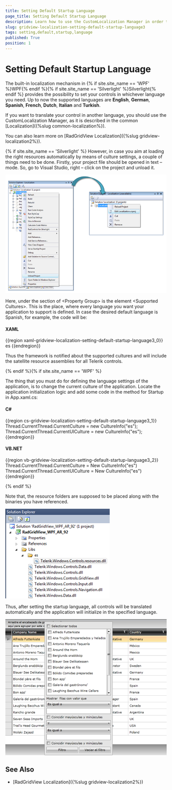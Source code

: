 ```yaml
---
title: Setting Default Startup Language
page_title: Setting Default Startup Language
description: Learn how to use the CustomLocalization Manager in order to translate Telerik's {{ site.framework_name }} DataGrid in another language.
slug: gridview-localization-setting-default-startup-language3
tags: setting,default,startup,language
published: True
position: 1
---
```


# Setting Default Startup Language

The built-in localization mechanism in {% if site.site_name == 'WPF' %}WPF{% endif %}{% if site.site_name == 'Silverlight' %}Silverlight{% endif %} provides the possibility to set your controls in whichever language you need. Up to now the supported languages are **English**, **German**, **Spanish**, **French**, **Dutch**, **Italian** and **Turkish**.

If you want to translate your control in another language, you should use the CustomLocalization Manager, as it is described in the common [Localization]({%slug common-localization%}).

You can also learn more on [RadGridView Localization]({%slug gridview-localization2%}).

{% if site.site_name == 'Silverlight' %}
However, in case you aim at loading the right resources automatically by means of culture settings, a couple of things need to be done. Firstly, your project file should be opened in text – mode. So, go to Visual Studio, right – click on the project and unload it.

![Telerik {{ site.framework_name }} DataGrid-Localization Default Language 1](images/Localization_DefaultLanguage1.png)

Here, under the section of &lt;Property Group&gt; is the element &lt;Supported Cultures&gt;. This is the place, where every language you want your application to support is defined. In case the desired default language is Spanish, for example, the code will be:

#### __XAML__

{{region xaml-gridview-localization-setting-default-startup-language3_0}}
	  <SupportedCultures>es</SupportedCultures>
{{endregion}}

Thus the framework is notified about the supported cultures and will include the satellite resource assemblies for all Telerik controls.

{% endif %}{% if site.site_name == 'WPF' %}

The thing that you must do for defining the language settings of the application, is to change the current culture of the application. Locate the application initialization logic and add some code in the method for Startup in App.xaml.cs:

#### __C#__

{{region cs-gridview-localization-setting-default-startup-language3_1}}
	Thread.CurrentThread.CurrentCulture = new CultureInfo("es");
	Thread.CurrentThread.CurrentUICulture = new CultureInfo("es");
{{endregion}}

#### __VB.NET__

{{region vb-gridview-localization-setting-default-startup-language3_2}}
	Thread.CurrentThread.CurrentCulture = New CultureInfo("es")
	Thread.CurrentThread.CurrentUICulture = New CultureInfo("es")
{{endregion}}

{% endif %}

Note that, the resource folders are supposed to be placed along with the binaries you have referenced.

![Telerik {{ site.framework_name }} DataGrid localization defaultlanguage3png](images/RadGridView_localization_defaultlanguage3png.PNG)

Thus, after setting the startup language, all controls will be translated automatically and the application will initialize in the specified language.

![Telerik {{ site.framework_name }} DataGrid-Localization Default Language 2](images/Localization_DefaultLanguage2.png)

## See Also

 * [RadGridView Localization]({%slug gridview-localization2%})
